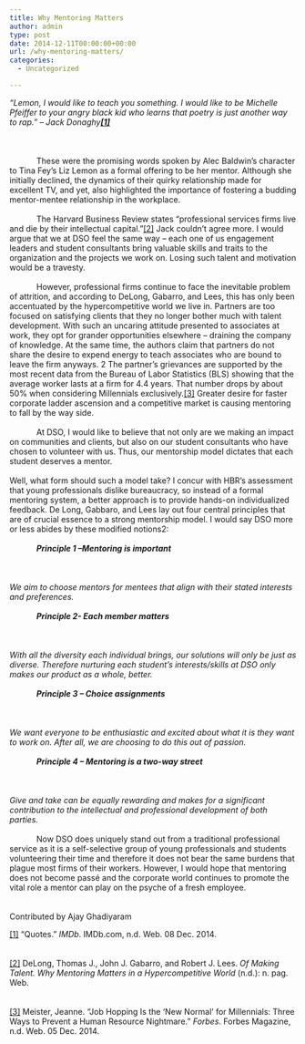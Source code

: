 ```yaml
---
title: Why Mentoring Matters
author: admin
type: post
date: 2014-12-11T00:00:00+00:00
url: /why-mentoring-matters/
categories:
  - Uncategorized

---
```

<div class="paragraph" style="text-align:left;">
  <em style="">“Lemon, I would like to teach you something. I would like to be Michelle Pfeiffer to your angry black kid who learns that poetry is just another way to rap.” – Jack Donaghy<a href="#_edn1" title="" style=""><span style=""><span style=""><strong style=""><span mso-fareast-font-family: mso-hansi-theme-font:minor-latin roman mso-bidi-theme-font:minor-bidi en-us style="">[1]</span></strong></span></span></a></em><br /><span style=""></span><br /><span style=""></span> <em style=""> </em><br /><span style=""></span><br /><span style=""></span>             These were the promising words spoken by Alec Baldwin’s character to Tina Fey’s Liz Lemon as a formal offering to be her mentor. Although she initially declined, the dynamics of their quirky relationship made for excellent TV, and yet, also highlighted the importance of fostering a budding mentor-mentee relationship in the workplace.<br /><span style=""></span><br /><span style=""></span>             The Harvard Business Review states “professional services firms live and die by their intellectual capital.”<a href="#_edn2" title="" style=""><span style=""><span mso-ascii-theme-font:minor-latin minor-fareast roman mso-bidi-theme-font:minor-bidi en-us style="">[2]</span></span></a> Jack couldn’t agree more. I would argue that we at DSO feel the same way – each one of us engagement leaders and student consultants bring valuable skills and traits to the organization and the projects we work on. Losing such talent and motivation would be a travesty.<br /><span style=""></span><br /><span style=""></span>             However, professional firms continue to face the inevitable problem of attrition, and according to DeLong, Gabarro, and Lees, this has only been accentuated by the hypercompetitive world we live in. Partners are too focused on satisfying clients that they no longer bother much with talent development. With such an uncaring attitude presented to associates at work, they opt for grander opportunities elsewhere – draining the company of knowledge. At the same time, the authors claim that partners do not share the desire to expend energy to teach associates who are bound to leave the firm anyways.<span style=""> 2</span> The partner’s grievances are supported by the most recent data from the Bureau of Labor Statistics (BLS) showing that the average worker lasts at a firm for 4.4 years. That number drops by about 50% when considering Millennials exclusively.<a href="#_edn3" title="" style=""><span style=""><span mso-ascii-theme-font:minor-latin minor-fareast roman mso-bidi-theme-font:minor-bidi en-us style="">[3]</span></span></a> Greater desire for faster corporate ladder ascension and a competitive market is causing mentoring to fall by the way side.<br /><span style=""></span><br /><span style=""></span>             At DSO, I would like to believe that not only are we making an impact on communities and clients, but also on our student consultants who have chosen to volunteer with us. Thus, our mentorship model dictates that each student deserves a mentor.<br /><span style=""></span><br /><span style=""></span> Well, what form should such a model take? I concur with HBR’s assessment that young professionals dislike bureaucracy, so instead of a formal mentoring system, a better approach is to provide hands-on individualized feedback. De Long, Gabbaro, and Lees lay out four central principles that are of crucial essence to a strong mentorship model. I would say DSO more or less abides by these modified notions2:<br /><span style=""></span><br /><span style=""></span>             <strong style=""><em style="">Principle 1 –Mentoring is important</em></strong><br /><span style=""></span><br /><span style=""></span>             <br /><span style=""></span><br /><span style=""></span> <em style="">We aim to choose mentors for mentees that align with their stated interests and preferences.</em><br /><span style=""></span><br /><span style=""></span>             <strong style=""><em style="">Principle 2- Each member matters</em></strong><br /><span style=""></span><br /><span style=""></span> <em style=""> </em><br /><span style=""></span><br /><span style=""></span> <em style="">With all the diversity each individual brings, our solutions will only be just as diverse. Therefore nurturing each student’s interests/skills at DSO only makes our product as a whole, better.</em><br /><span style=""></span><br /><span style=""></span>             <strong style=""><em style="">Principle 3 – Choice assignments</em></strong><br /><span style=""></span><br /><span style=""></span> <em style=""> </em><br /><span style=""></span><br /><span style=""></span> <em style="">We want everyone to be enthusiastic and excited about what it is they want to work on. After all, we are choosing to do this out of passion.</em><br /><span style=""></span><br /><span style=""></span>             <strong style=""><em style="">Principle 4 – Mentoring is a two-way street</em></strong><br /><span style=""></span><br /><span style=""></span> <em style=""> </em><br /><span style=""></span><br /><span style=""></span> <em style="">Give and take can be equally rewarding and makes for a significant contribution to the intellectual and professional development of both parties.</em><br /><span style=""></span><br /><span style=""></span>             Now DSO does uniquely stand out from a traditional professional service as it is a self-selective group of young professionals and students volunteering their time and therefore it does not bear the same burdens that plague most firms of their workers. However, I would hope that mentoring does not become passé and the corporate world continues to promote the vital role a mentor can play on the psyche of a fresh employee.<em style="">       </em><br /><span style=""></span><br /><span style=""></span><br />Contributed by Ajay Ghadiyaram</p> 
  
  <p>
    <a href="#_ednref1" title="" style=""><span style=""><span mso-fareast-font-family: mso-hansi-theme-font:minor-latin roman mso-bidi-theme-font:minor-bidi en-us style="">[1]</span></span></a> <span neue roman background: style="">&#8220;Quotes.&#8221; <em style="">IMDb</em>. IMDb.com, n.d. Web. 08 Dec. 2014.</span><span roman style=""></span><br /><span style=""></span><br /><span style=""></span><br /><a href="#_ednref2" title="" style=""><span style=""><span mso-fareast-font-family: mso-hansi-theme-font:minor-latin roman mso-bidi-theme-font:minor-bidi en-us style="">[2]</span></span></a> <span neue roman background: style="">DeLong, Thomas J., John J. Gabarro, and Robert J. Lees. <em style="">Of Making Talent. Why Mentoring Matters in a Hypercompetitive World</em> (n.d.): n. pag. Web.</span><span font-family:times roman style=""></span><br /><span style=""></span><br /><span style=""></span><br /><a href="#_ednref3" title="" style=""><span style=""><span mso-fareast-font-family: mso-hansi-theme-font:minor-latin roman mso-bidi-theme-font:minor-bidi en-us style="">[3]</span></span></a> <span neue roman background: style="">Meister, Jeanne. &#8220;Job Hopping Is the &#8216;New Normal&#8217; for Millennials: Three Ways to Prevent a Human Resource Nightmare.&#8221; <em style="">Forbes</em>. Forbes Magazine, n.d. Web. 05 Dec. 2014.</span><span font-family:times roman style=""></span><br /><span style=""></span><br /><span style=""></span> </div>